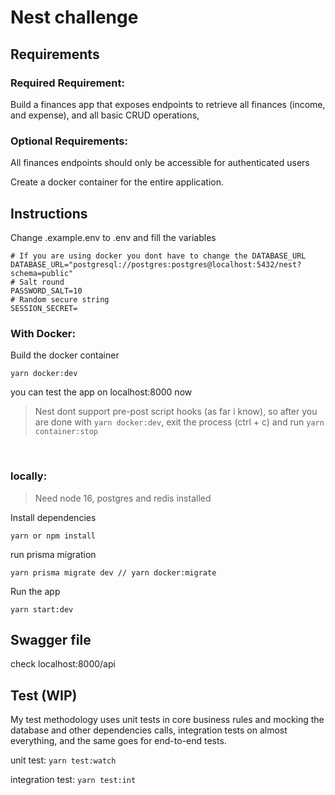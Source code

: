 # Nest challenge

## Requirements

### Required Requirement:

Build a finances app that exposes endpoints to retrieve all finances (income, and expense),
and all basic CRUD operations,

### Optional Requirements:

All finances endpoints should only be accessible for authenticated users

Create a docker container for the entire application.

## Instructions

Change .example.env to .env and fill the variables

```
# If you are using docker you dont have to change the DATABASE_URL
DATABASE_URL="postgresql://postgres:postgres@localhost:5432/nest?schema=public"
# Salt round
PASSWORD_SALT=10
# Random secure string
SESSION_SECRET=
```

### With Docker:

Build the docker container

```
yarn docker:dev
```

you can test the app on localhost:8000 now

> Nest dont support pre-post script hooks (as far i know), so after you are done with `yarn docker:dev`, exit the process (ctrl + c) and run `yarn container:stop`

<br>

### locally:

> Need node 16, postgres and redis installed

Install dependencies

```
yarn or npm install
```

run prisma migration

```
yarn prisma migrate dev // yarn docker:migrate
```

Run the app

```
yarn start:dev
```
## Swagger file

check localhost:8000/api

## Test (WIP)

My test methodology uses unit tests in core business rules and mocking the database and other dependencies calls, integration tests on almost everything, and the same goes for end-to-end tests.

unit test: `yarn test:watch`

integration test: `yarn test:int`
